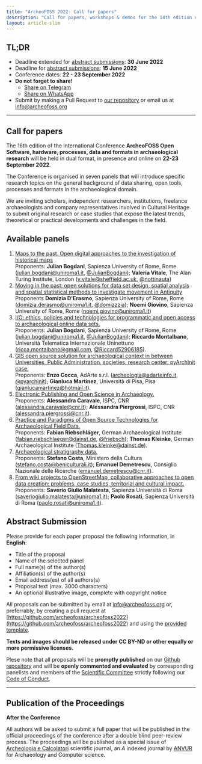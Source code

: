 ```yaml
---
title: "ArcheoFOSS 2022: Call for papers"
description: "Call for papers, workshops & demos for the 14th edition of the International conference ArcheoFOSS: Open software, hardware, processes, data and formats in archaeological research"
layout: article-slim
---
```



## TL;DR
- Deadline extended for [abstract submissions](#abstract-submission): **30 June 2022**
- Deadline for [abstract submissions](#abstract-submission): **15 June 2022**
- Conference dates: **22 - 23 September 2022**
- **Do not forget to share!**
  - [Share on Telegram](https://telegram.me/share/url?url=https://archeofoss.org/2022/call-for-papers&text=Opened+ArcheoFOSS+2022+call+for+papers)
  - [Share on WhatsApp](https://wa.me/?text=https://archeofoss.org/2022/call-for-papers+Opened+ArcheoFOSS+2022+call+for+papers)
- Submit by making a Pull Request to [our repository](https://github.com/archeofoss/archeofoss2022/) or email us at [info@archeofoss.org](mailto:info@archeofoss.org)

---

## Call for papers
The 16th edition of the International Conference 
**ArcheoFOSS Open Software, hardware, processes, data and formats in archaeological research** 
will be held in dual format, in presence and online on **22-23 September 2022**.

The Conference is organised in seven panels that will introduce specific research topics on the general background of data sharing, open tools, processes and formats in the archaeological domain.

We are inviting scholars, independent researchers, institutions, freelance archaeologists and company representatives involved in Cultural Heritage to submit original research or case studies that expose the latest trends, theoretical or practical developments and challenges in the field. 


## Available panels

1. [Maps to the past. Open digital approaches to the investigation of historical maps](https://github.com/archeofoss/archeofoss2022/discussions/1)  
Proponents: **Julian Bogdani**, Sapienza University of Rome, Rome ([julian.bogdani@uniroma1.it](mailto:julian.bogdani@uniroma1.it), [@JulianBogdani](https://twitter.com/JulianBogdani)); **Valeria Vitale**, The Alan Turing Institute, London ([v.vitale@sheffield.ac.uk](mailto:v.vitale@sheffield.ac.uk), [@nottinauta](https://twitter.com/nottinauta))
1. [Moving in the past: open solutions for data set design, spatial analysis and spatial statistical methods to investigate movement in Antiquity](https://github.com/archeofoss/archeofoss2022/discussions/3)  
Proponents **Domizia D'Erasmo**, Sapienza University of Rome, Rome ([domizia.derasmo@uniroma1.it](mailto:domizia.derasmo@uniroma1.it), [@domizzzia](https://twitter.com/domizzzia)); **Noemi Giovino**, Sapienza University of Rome, Rome ([noemi.giovino@uniroma1.it](mailto:noemi.giovino@uniroma1.it))
1. [I/O: ethics, policies and technologies for programmatic and open access to archaeological online data sets.](https://github.com/archeofoss/archeofoss2022/discussions/4)  
Proponents: **Julian Bogdani**, Sapienza University of Rome, Rome ([julian.bogdani@uniroma1.it](mailto:julian.bogdani@uniroma1.it), [@JulianBogdani](https://twitter.com/JulianBogdani)); **Riccardo Montalbano**, Università Telematica Internazionale Uninettuno ([ricca.montalbano@gmail.com](mailto:ricca.montalbano@gmail.com), [@Riccard52906185](https://twitter.com/Riccard52906185)).
1. [GIS open source solution for archaeological context in between Universities, Public Administration, societies, research center: pyArchInit case.](https://github.com/archeofoss/archeofoss2022/discussions/5)  
Proponents: **Enzo Cocca**, AdArte s.r.l. ([archeologia@adarteinfo.it](mailto:archeologia@adarteinfo.it), [@pyarchinit](https://twitter.com/pyarchinit)); **Gianluca Martinez**, Università di Pisa, Pisa ([gianlucamartinez@hotmail.it](mailto:gianlucamartinez@hotmail.it)).
1. [Electronic Publishing and Open Science in Archaeology.](https://github.com/archeofoss/archeofoss2022/discussions/6)  
Proponents: **Alessandra Caravale**, ISPC, CNR ([alessandra.caravale@cnr.it](mailto:alessandra.caravale@cnr.it)); **Alessandra Piergrossi**, ISPC, CNR ([alessandra.piergrossi@cnr.it](mailto:alessandra.piergrossi@cnr.it)).
1. [Practice and Paradigms of Open Source Technologies for Archaeological Field Data.](https://github.com/archeofoss/archeofoss2022/discussions/7)  
Proponents: **Fabian Riebschläger**, German Archaeological Institute ([fabian.riebschlaeger@dainst.de](mailto:fabian.riebschlaeger@dainst.de), [@friebsch](https://twitter.com/@friebsch)); **Thomas Kleinke**, German Archaeological Institute ([Thomas.kleinke@dainst.de](mailto:Thomas.kleinke@dainst.de)).
1. [Archaeological stratigraphy data.](https://github.com/archeofoss/archeofoss2022/discussions/8)  
Proponents: **Stefano Costa**, Ministero della Cultura ([stefano.costa@beniculturali.it](mailto:stefano.costa@beniculturali.it)); **Emanuel Demetrescu**, Consiglio Nazionale delle Ricerche ([emanuel.demetrescu@cnr.it](mailto:emanuel.demetrescu@cnr.it)).
1. [From wiki projects to OpenStreetMap, collaborative approaches to open data creation: problems, case studies, territorial and cultural impact.](https://github.com/archeofoss/archeofoss2022/discussions/9)  
Proponents: **Saverio Giulio Malatesta**, Sapienza Università di Roma ([saveriogiulio.malatesta@uniroma1.it](mailto:saveriogiulio.malatesta@uniroma1.it)); **Paolo Rosati**, Sapienza Università di Roma ([paolo.rosati@uniroma1.it](mailto:paolo.rosati@uniroma1.it)).


## Abstract Submission
Please provide for each paper proposal the following information, in **English**:
- Title of the proposal
- Name of the selected panel
- Full name(s) of the author(s)
- Affiliation(s) of the author(s)
- Email address(es) of all authors(s)
- Proposal text (max. 3000 characters)
- An optional illustrative image, complete with copyright notice

All proposals can be submitted by email at [info@archeofoss.org](mailto:info@archeofoss.org) or, preferrably, by creating a pull request at [https://github.com/archeofoss/archeofoss2022](https://github.com/archeofoss/archeofoss2022) and using the [provided template](https://github.com/archeofoss/archeofoss2022/blob/main/paper-proposal-template.md).

**Texts and images should be released under CC BY-ND or other equally or more permissive licenses.**

Plese note that all proposals will be **promptly published** on our [Github repository](https://github.com/archeofoss/archeofoss2022) and will be **openly commented and evaluated** by corresponding panelists and members of the [Scientific Committee](https://www.archeofoss.org/scientific-committee) strictly following our [Code of Conduct](https://github.com/archeofoss/archeofoss2022/blob/main/CODE_OF_CONDUCT.md).

---

## Publication of the Proceedings

**After the Conference**

All authors will be asked to submit a full paper that will be published in the official proceedings of the conference after a double blind peer-review process. The proceedings will be published as a special issue of [Archeologia e Calcolatori](http://www.archcalc.cnr.it/) scientific journal, an *A* indexed journal by [ANVUR](https://www.anvur.it/) for Archaeology and Computer science.
